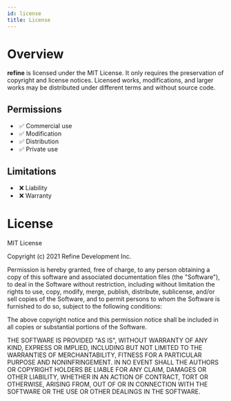 ```yaml
---
id: license
title: License
---
```


# Overview

**refine** is licensed under the MIT License. It only requires the preservation of copyright and license notices. Licensed works, modifications, and larger works may be distributed under different terms and without source code.

## Permissions

-    ✅ Commercial use 
-    ✅ Modification
-    ✅ Distribution
-    ✅ Private use

## Limitations
-    ❌ Liability
-    ❌ Warranty

# License

MIT License

Copyright (c) 2021 Refine Development Inc.

Permission is hereby granted, free of charge, to any person obtaining a copy
of this software and associated documentation files (the "Software"), to deal
in the Software without restriction, including without limitation the rights
to use, copy, modify, merge, publish, distribute, sublicense, and/or sell
copies of the Software, and to permit persons to whom the Software is
furnished to do so, subject to the following conditions:

The above copyright notice and this permission notice shall be included in all
copies or substantial portions of the Software.

THE SOFTWARE IS PROVIDED "AS IS", WITHOUT WARRANTY OF ANY KIND, EXPRESS OR
IMPLIED, INCLUDING BUT NOT LIMITED TO THE WARRANTIES OF MERCHANTABILITY,
FITNESS FOR A PARTICULAR PURPOSE AND NONINFRINGEMENT. IN NO EVENT SHALL THE
AUTHORS OR COPYRIGHT HOLDERS BE LIABLE FOR ANY CLAIM, DAMAGES OR OTHER
LIABILITY, WHETHER IN AN ACTION OF CONTRACT, TORT OR OTHERWISE, ARISING FROM,
OUT OF OR IN CONNECTION WITH THE SOFTWARE OR THE USE OR OTHER DEALINGS IN THE
SOFTWARE.